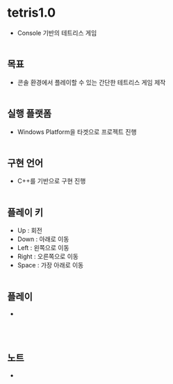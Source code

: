 # tetris1.0
- Console 기반의 테트리스 게임
<br><br>


## 목표
- 콘솔 환경에서 플레이할 수 있는 간단한 테트리스 게임 제작
<br><br>


## 실행 플랫폼
- Windows Platform을 타겟으로 프로젝트 진행
<br><br>


## 구현 언어
- C++를 기반으로 구현 진행
<br><br>


## 플레이 키
- Up : 회전
- Down : 아래로 이동
- Left : 왼쪽으로 이동
- Right : 오른쪽으로 이동
- Space : 가장 아래로 이동
<br><br>


## 플레이
- 
<br><br>


## 노트
- 
<br><br>